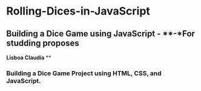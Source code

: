 # Rolling-Dices-in-JavaScript

## Building a Dice Game using JavaScript - **-***For studding proposes**
**Lisboa Claudia** **

### Building a Dice Game Project using HTML, CSS, and JavaScript.
